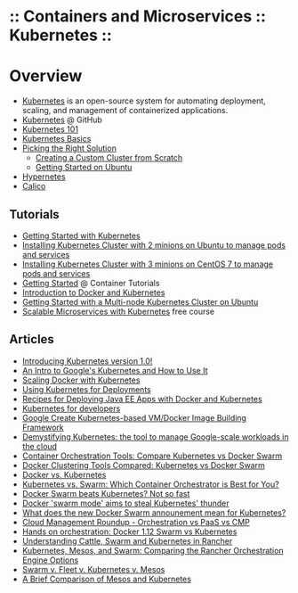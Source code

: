 ﻿:: Containers and Microservices :: Kubernetes ::
================================================

# Overview

- [Kubernetes](http://kubernetes.io/) is an open-source system for automating deployment, scaling, and management of containerized applications.
- [Kubernetes](https://github.com/kubernetes/kubernetes) @ GitHub
- [Kubernetes 101](http://kubernetes.io/docs/user-guide/walkthrough/)
- [Kubernetes Basics](http://kubernetes.io/docs/tutorials/kubernetes-basics/)
- [Picking the Right Solution](http://kubernetes.io/docs/getting-started-guides/)
    - [Creating a Custom Cluster from Scratch](http://kubernetes.io/docs/getting-started-guides/scratch/)
    - [Getting Started on Ubuntu](http://kubernetes.io/docs/getting-started-guides/ubuntu/)
- [Hypernetes](https://github.com/hyperhq/hypernetes)
- [Calico](https://www.projectcalico.org/)

## Tutorials

- [Getting Started with Kubernetes](https://blog.codeship.com/getting-started-with-kubernetes/)
- [Installing Kubernetes Cluster with 2 minions on Ubuntu to manage pods and services](https://railskey.wordpress.com/2016/05/28/installing-kubernetes-cluster-with-2-minions-on-ubuntu-to-manage-pods-and-services/)
- [Installing Kubernetes Cluster with 3 minions on CentOS 7 to manage pods and services](http://severalnines.com/blog/installing-kubernetes-cluster-minions-centos7-manage-pods-services)
- [Getting Started](http://containertutorials.com/get_started_kubernetes/index.html) @ Container Tutorials
- [Introduction to Docker and Kubernetes](https://code.tutsplus.com/articles/introduction-to-docker-and-kubernetes--cms-25406)
- [Getting Started with a Multi-node Kubernetes Cluster on Ubuntu](https://devops.profitbricks.com/tutorials/getting-started-with-a-multi-node-kubernetes-cluster-on-ubuntu/)
- [Scalable Microservices with Kubernetes](https://www.udacity.com/course/scalable-microservices-with-kubernetes--ud615) free course

## Articles

- [Introducing Kubernetes version 1.0!](https://insights.ubuntu.com/2015/07/21/introducing-kubernetes-version-1-0/)
- [An Intro to Google's Kubernetes and How to Use It](https://www.ctl.io/developers/blog/post/what-is-kubernetes-and-how-to-use-it/)
- [Scaling Docker with Kubernetes](https://www.infoq.com/articles/scaling-docker-with-kubernetes)
- [Using Kubernetes for Deployments](https://blog.codeship.com/using-kubernetes-for-deployments/)
- [Recipes for Deploying Java EE Apps with Docker and Kubernetes](https://www.infoq.com/news/2015/03/gupta-javaee-docker-kubernetes)
- [Kubernetes for developers](https://blog.fabric8.io/kubernetes-for-developers-2a9c7202fcd3#.suyx13vfd)
- [Google Create Kubernetes-based VM/Docker Image Building Framework](https://www.infoq.com/news/2015/06/gce-image-builder)
- [Demystifying Kubernetes: the tool to manage Google-scale workloads in the cloud](http://www.computerweekly.com/feature/Demystifying-Kubernetes-the-tool-to-manage-Google-scale-workloads-in-the-cloud)
- [Container Orchestration Tools: Compare Kubernetes vs Docker Swarm](https://platform9.com/blog/compare-kubernetes-vs-docker-swarm/)
- [Docker Clustering Tools Compared: Kubernetes vs Docker Swarm](https://technologyconversations.com/2015/11/04/docker-clustering-tools-compared-kubernetes-vs-docker-swarm/)
- [Docker vs. Kubernetes](http://www.zymr.com/docker-vs-kubernetes/)
- [Kubernetes vs. Swarm: Which Container Orchestrator is Best for You?](http://containerjournal.com/2016/04/07/kubernetes-vs-swarm-container-orchestrator-best/)
- [Docker Swarm beats Kubernetes? Not so fast](http://www.infoworld.com/article/3042573/application-virtualization/docker-swarm-beats-kubernetes-not-so-fast.html)
- [Docker 'swarm mode' aims to steal Kubernetes' thunder](http://www.infoworld.com/article/3086064/application-virtualization/docker-swarm-mode-is-out-to-steal-kubernetes-thunder.html)
- [What does the new Docker Swarm announement mean for Kubernetes?](http://preilly.me/2016/07/17/what-does-the-new-docker-swarm-announement-mean-for-kubernetes/)
- [Cloud Management Roundup - Orchestration vs PaaS vs CMP](http://natishalom.typepad.com/nati_shaloms_blog/2016/08/cloud-management-roundup-orchestration-vs-paas-vs-cmp.html)
- [Hands on orchestration: Docker 1.12 Swarm vs Kubernetes](https://torusware.com/blog/2016/09/hands-on-orchestration-docker-1-12-swarm-vs-kubernetes/)
- [Understanding Cattle, Swarm and Kubernetes in Rancher](http://rancher.com/cattle-swarm-kubernetes-side-side/)
- [Kubernetes, Mesos, and Swarm: Comparing the Rancher Orchestration Engine Options](http://rancher.com/comparing-rancher-orchestration-engine-options/)
- [Swarm v. Fleet v. Kubernetes v. Mesos](https://www.oreilly.com/ideas/swarm-v-fleet-v-kubernetes-v-mesos)
- [A Brief Comparison of Mesos and Kubernetes](http://thenewstack.io/a-brief-comparison-of-mesos-and-kubernetes/)
